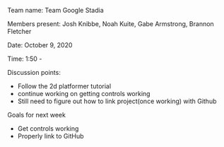 Team name: Team Google Stadia

Members present: Josh Knibbe, Noah Kuite, Gabe Armstrong, Brannon Fletcher

Date: October 9, 2020

Time: 1:50 - 

Discussion points: 
- Follow the 2d platformer tutorial
- continue working on getting controls working
- Still need to figure out how to link project(once working) with Github

Goals for next week
- Get controls working
- Properly link to GitHub 
